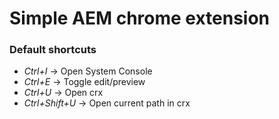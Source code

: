 # Simple AEM chrome extension

### Default shortcuts
* _Ctrl+I_ &rarr; Open System Console
* _Ctrl+E_ &rarr; Toggle edit/preview
* _Ctrl+U_ &rarr; Open crx
* _Ctrl+Shift+U_ &rarr; Open current path in crx